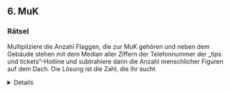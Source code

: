 ## 6. MuK

### Rätsel
Multipliziere die Anzahl Flaggen, die zur MuK gehören und neben dem Gebäude stehen mit dem Median aller Ziffern der Telefonnummer der „tips und tickets“-Hotline und subtrahiere dann die Anzahl menschlicher Figuren auf dem Dach. Die Lösung ist die Zahl, die ihr sucht

<details>
### Lösung
10 Flaggen (5auf der Vorderseite, 5 auf der Rückseite)
Telefonnummer: 0451/7904400, nach Größe sortiert: 00001444579, Median: 4
Menschliche Figuren auf dem Dach (Ecke Richtung Trave): 4
Rechnung: (10×4)-4=36
</details>